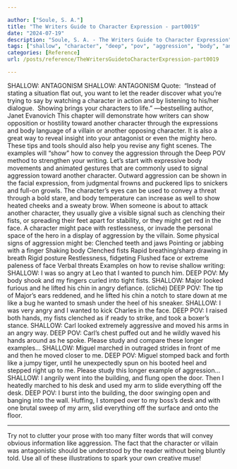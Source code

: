 ```yaml
---

author: ["Soule, S. A."]
title: "The Writers Guide to Character Expression - part0019"
date: "2024-07-19"
description: "Soule, S. A. - The Writers Guide to Character Expression"
tags: ["shallow", "character", "deep", "pov", "aggression", "body", "another", "fist", "face", "angry", "show", "villain", "example", "convey", "used", "might", "clenched", "wanted", "like", "arm", "desk", "antagonism", "let", "reader", "toward"]
categories: [Reference]
url: /posts/reference/TheWritersGuidetoCharacterExpression-part0019

---
```



SHALLOW: ANTAGONISM
SHALLOW: ANTAGONISM
Quote:  “Instead of stating a situation flat out, you want to let the reader discover what you’re trying to say by watching a character in action and by listening to his/her dialogue.  Showing brings your characters to life.” —bestselling author, Janet Evanovich
This chapter will demonstrate how writers can show opposition or hostility toward another character through the expressions and body language of a villain or another opposing character. It is also a great way to reveal insight into your antagonist or even the mighty hero. These tips and tools should also help you revise any fight scenes. The examples will “show” how to convey the aggression through the Deep POV method to strengthen your writing.
Let’s start with expressive body movements and animated gestures that are commonly used to signal aggression toward another character. Outward aggression can be shown in the facial expression, from judgmental frowns and puckered lips to snickers and full-on growls. The character’s eyes can be used to convey a threat through a bold stare, and body temperature can increase as well to show heated cheeks and a sweaty brow.
When someone is about to attack another character, they usually give a visible signal such as clenching their fists, or spreading their feet apart for stability, or they might get red in the face. A character might pace with restlessness, or invade the personal space of the hero in a display of aggression by the villain.
Some physical signs of aggression might be:
Clenched teeth and jaws
Pointing or jabbing with a finger
Shaking body
Clenched fists
Rapid breathing/sharp drawing in  breath
Rigid posture
Restlessness, fidgeting
Flushed face or extreme paleness of face
Verbal threats
Examples on how to revise shallow writing:
SHALLOW: I was so angry at Leo that I wanted to punch him.
DEEP POV: My body shook and my fingers curled into tight fists.
SHALLOW: Major looked furious and he lifted his chin in angry defiance. (cliché)
DEEP POV: The tip of Major’s ears reddened, and he lifted his chin a notch to stare down at me like a bug he wanted to smash under the heel of his sneaker.
SHALLOW: I was very angry and I wanted to kick Charles in the face.
DEEP POV: I raised both hands, my fists clenched as if ready to strike, and took a boxer’s stance.
SHALLOW: Carl looked extremely aggressive and moved his arms in an angry way.
DEEP POV: Carl’s chest puffed out and he wildly waved his hands around as he spoke.
Please study and compare these longer examples…
SHALLOW: Miguel marched in outraged strides in front of me and then he moved closer to me.
DEEP POV: Miguel stomped back and forth like a jumpy tiger, until he unexpectedly spun on his booted heel and stepped right up to me.
Please study this longer example of aggression…
SHALLOW: I angrily went into the building, and flung open the door. Then I heatedly marched to his desk and used my arm to slide everything off the desk.
DEEP POV: I burst into the building, the door swinging open and banging into the wall. Huffing, I stomped over to my boss’s desk and with one brutal sweep of my arm, slid everything off the surface and onto the floor.
***
Try not to clutter your prose with too many filter words that will convey obvious information like aggression. The fact that the character or villain was antagonistic should be understood by the reader without being bluntly told. Use all of these illustrations to spark your own creative muse!
